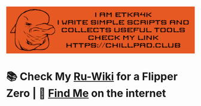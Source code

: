 ![readme-pic](/readme-picture.JPG)
# 📚 Check My [Ru-Wiki](https://flipper.chillpad.club) for a Flipper Zero | 📱 [Find Me](https://chillpad.club/) on the internet

<!---
etkr4k/etkr4k is a ✨ special ✨ repository because its `README.md` (this file) appears on your GitHub profile.
You can click the Preview link to take a look at your changes.
--->

